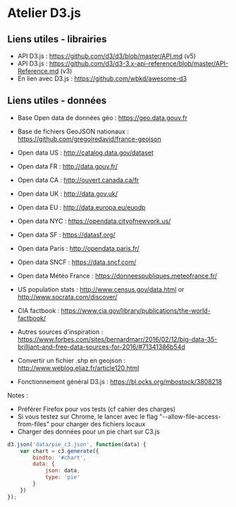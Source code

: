 # Atelier D3.js

## Liens utiles - librairies

  - API D3.js : https://github.com/d3/d3/blob/master/API.md (v5)
  - API D3.js : https://github.com/d3/d3-3.x-api-reference/blob/master/API-Reference.md (v3)
  - En lien avec D3.js : https://github.com/wbkd/awesome-d3


## Liens utiles - données

  - Base Open data de données géo : https://geo.data.gouv.fr
  - Base de fichiers GeoJSON nationaux : https://github.com/gregoiredavid/france-geojson
  - Open data US : http://catalog.data.gov/dataset
  - Open data FR : http://data.gouv.fr/
  - Open data CA : http://ouvert.canada.ca/fr
  - Open data UK : http://data.gov.uk/
  - Open data EU : http://data.europa.eu/euodp
  - Open data NYC : https://opendata.cityofnewyork.us/
  - Open data SF : https://datasf.org/
  - Open data Paris : http://opendata.paris.fr/
  - Open data SNCF : https://data.sncf.com/
  - Open data Météo France : https://donneespubliques.meteofrance.fr/
  - US population stats : http://www.census.gov/data.html or http://www.socrata.com/discover/
  - CIA factbook : https://www.cia.gov/library/publications/the-world-factbook/

  - Autres sources d'inspiration : https://www.forbes.com/sites/bernardmarr/2016/02/12/big-data-35-brilliant-and-free-data-sources-for-2016/#71341386b54d

  - Convertir un fichier .shp en geojson : http://www.weblog.eliaz.fr/article120.html
  - Fonctionnement général D3.js : https://bl.ocks.org/mbostock/3808218


Notes :
  - Préférer Firefox pour vos tests (cf cahier des charges)
  - Si vous testez sur Chrome, le lancer avec le flag "--allow-file-access-from-files" pour charger des fichiers locaux
  - Charger des données pour un pie chart sur C3.js

```javascript
d3.json('data/pie_c3.json', function(data) {
    var chart = c3.generate({
        bindto: '#chart',
        data: {
            json: data,
            type: 'pie'
        }
    })
});
```